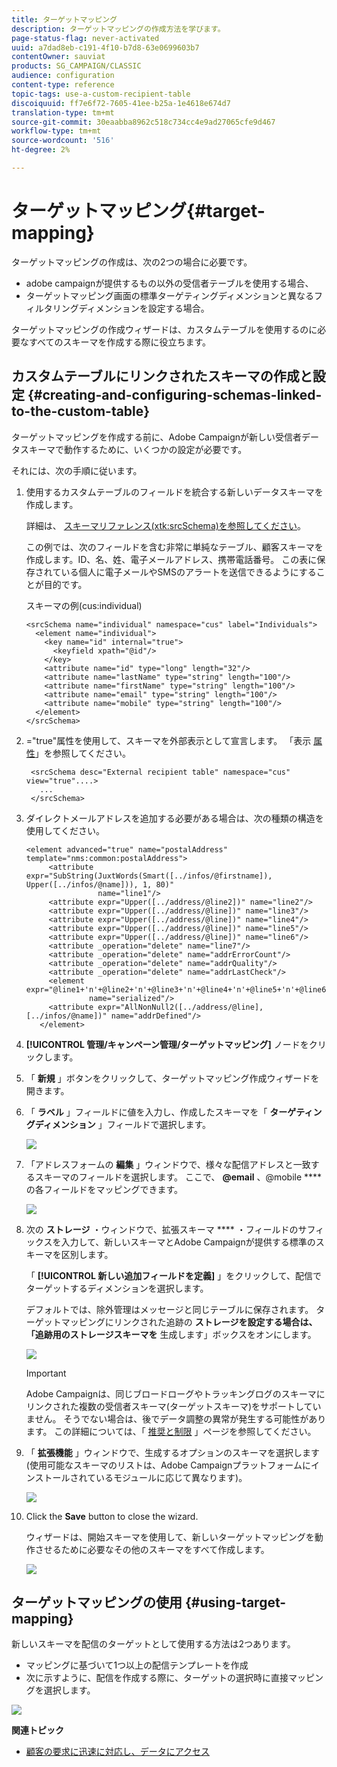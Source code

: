 ```yaml
---
title: ターゲットマッピング
description: ターゲットマッピングの作成方法を学びます。
page-status-flag: never-activated
uuid: a7dad8eb-c191-4f10-b7d8-63e0699603b7
contentOwner: sauviat
products: SG_CAMPAIGN/CLASSIC
audience: configuration
content-type: reference
topic-tags: use-a-custom-recipient-table
discoiquuid: ff7e6f72-7605-41ee-b25a-1e4618e674d7
translation-type: tm+mt
source-git-commit: 30eaabba8962c518c734cc4e9ad27065cfe9d467
workflow-type: tm+mt
source-wordcount: '516'
ht-degree: 2%

---
```



# ターゲットマッピング{#target-mapping}

ターゲットマッピングの作成は、次の2つの場合に必要です。

* adobe campaignが提供するもの以外の受信者テーブルを使用する場合、
* ターゲットマッピング画面の標準ターゲティングディメンションと異なるフィルタリングディメンションを設定する場合。

ターゲットマッピングの作成ウィザードは、カスタムテーブルを使用するのに必要なすべてのスキーマを作成する際に役立ちます。

## カスタムテーブルにリンクされたスキーマの作成と設定 {#creating-and-configuring-schemas-linked-to-the-custom-table}

ターゲットマッピングを作成する前に、Adobe Campaignが新しい受信者データスキーマで動作するために、いくつかの設定が必要です。

それには、次の手順に従います。

1. 使用するカスタムテーブルのフィールドを統合する新しいデータスキーマを作成します。

   詳細は、 [スキーマリファレンス(xtk:srcSchema)を参照してください](../../configuration/using/about-schema-reference.md)。

   この例では、次のフィールドを含む非常に単純なテーブル、顧客スキーマを作成します。ID、名、姓、電子メールアドレス、携帯電話番号。 この表に保存されている個人に電子メールやSMSのアラートを送信できるようにすることが目的です。

   スキーマの例(cus:individual)

   ```
   <srcSchema name="individual" namespace="cus" label="Individuals">
     <element name="individual">
       <key name="id" internal="true">
         <keyfield xpath="@id"/>
       </key>
       <attribute name="id" type="long" length="32"/>
       <attribute name="lastName" type="string" length="100"/>
       <attribute name="firstName" type="string" length="100"/>
       <attribute name="email" type="string" length="100"/>
       <attribute name="mobile" type="string" length="100"/>
     </element>
   </srcSchema>
   ```

1. =&quot;true&quot;属性を使用して、スキーマを外部表示として宣言します。 「表示 [属性](../../configuration/using/schema-characteristics.md#the-view-attribute)」を参照してください。

   ```
    <srcSchema desc="External recipient table" namespace="cus" view="true"....>
      ...
    </srcSchema>
   ```

1. ダイレクトメールアドレスを追加する必要がある場合は、次の種類の構造を使用してください。

   ```
   <element advanced="true" name="postalAddress" template="nms:common:postalAddress">
        <attribute expr="SubString(JuxtWords(Smart([../infos/@firstname]), Upper([../infos/@name])), 1, 80)"
                   name="line1"/>
        <attribute expr="Upper([../address/@line2])" name="line2"/>
        <attribute expr="Upper([../address/@line])" name="line3"/>
        <attribute expr="Upper([../address/@line])" name="line4"/>
        <attribute expr="Upper([../address/@line])" name="line5"/>
        <attribute expr="Upper([../address/@line])" name="line6"/>
        <attribute _operation="delete" name="line7"/>
        <attribute _operation="delete" name="addrErrorCount"/>
        <attribute _operation="delete" name="addrQuality"/>
        <attribute _operation="delete" name="addrLastCheck"/>
        <element expr="@line1+'n'+@line2+'n'+@line3+'n'+@line4+'n'+@line5+'n'+@line6"
                 name="serialized"/>
        <attribute expr="AllNonNull2([../address/@line], [../infos/@name])" name="addrDefined"/>
      </element>
   ```

1. **[!UICONTROL 管理/キャンペーン管理/ターゲットマッピング]** ノードをクリックします。
1. 「 **新規** 」ボタンをクリックして、ターゲットマッピング作成ウィザードを開きます。
1. 「 **ラベル** 」フィールドに値を入力し、作成したスキーマを「 **ターゲティングディメンション** 」フィールドで選択します。

   ![](assets/mapping_diffusion_wizard_1.png)

1. 「アドレスフォームの **編集** 」ウィンドウで、様々な配信アドレスと一致するスキーマのフィールドを選択します。 ここで、 **@email** 、@mobile **** の各フィールドをマッピングできます。

   ![](assets/mapping_diffusion_wizard_2.png)

1. 次の **ストレージ** ・ウィンドウで、拡張スキーマ **** ・フィールドのサフィックスを入力して、新しいスキーマとAdobe Campaignが提供する標準のスキーマを区別します。

   「 **[!UICONTROL 新しい追加フィールドを定義]** 」をクリックして、配信でターゲットするディメンションを選択します。

   デフォルトでは、除外管理はメッセージと同じテーブルに保存されます。 ターゲットマッピングにリンクされた追跡の **ストレージを設定する場合は、「追跡用のストレージスキーマを** 生成します」ボックスをオンにします。

   ![](assets/mapping_diffusion_wizard_3.png)

   >[!IMPORTANT]
   >
   >Adobe Campaignは、同じブロードローグやトラッキングログのスキーマにリンクされた複数の受信者スキーマ(ターゲットスキーマ)をサポートしていません。 そうでない場合は、後でデータ調整の異常が発生する可能性があります。 この詳細については、「 [推奨と制限](../../configuration/using/about-custom-recipient-table.md) 」ページを参照してください。

1. 「 **拡張機能** 」ウィンドウで、生成するオプションのスキーマを選択します(使用可能なスキーマのリストは、Adobe Campaignプラットフォームにインストールされているモジュールに応じて異なります)。

   ![](assets/mapping_diffusion_wizard_4.png)

1. Click the **Save** button to close the wizard.

   ウィザードは、開始スキーマを使用して、新しいターゲットマッピングを動作させるために必要なその他のスキーマをすべて作成します。

   ![](assets/mapping_schema_list.png)

## ターゲットマッピングの使用 {#using-target-mapping}

新しいスキーマを配信のターゲットとして使用する方法は2つあります。

* マッピングに基づいて1つ以上の配信テンプレートを作成
* 次に示すように、配信を作成する際に、ターゲットの選択時に直接マッピングを選択します。

![](assets/mapping_selection_ciblage.png)

**関連トピック**

* [顧客の要求に迅速に対応し、データにアクセス](https://helpx.adobe.com/campaign/kb/simplifying-campaign-management-acc.html#Quicklyrespondtocustomerrequeststoaccesstheirdata)